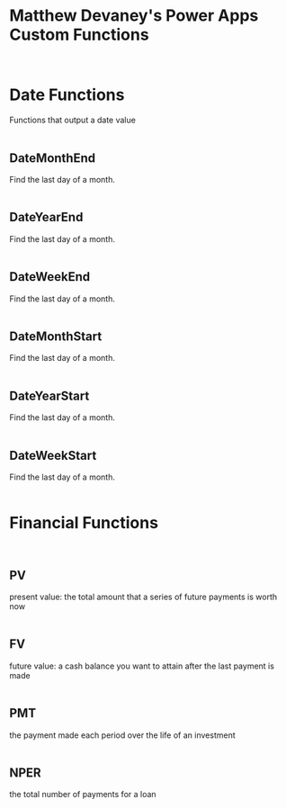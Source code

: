# Matthew Devaney's Power Apps Custom Functions</br></br>

# Date Functions
Functions that output a date value</br></br>

## DateMonthEnd
Find the last day of a month.</br></br>

## DateYearEnd
Find the last day of a month.</br></br>

## DateWeekEnd
Find the last day of a month.</br></br>

## DateMonthStart
Find the last day of a month.</br></br>

## DateYearStart
Find the last day of a month.</br></br>

## DateWeekStart
Find the last day of a month.</br></br>


# Financial Functions</br></br>

## PV
present value: the total amount that a series of future payments is worth now</br></br>

## FV
future value: a cash balance you want to attain after the last payment is made</br></br>

## PMT
the payment made each period over the life of an investment</br></br>

## NPER
the total number of payments for a loan</br></br>
